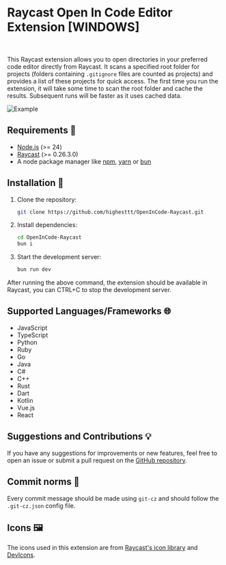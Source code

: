 # Raycast Open In Code Editor Extension [WINDOWS]

</br>

This Raycast extension allows you to open directories in your preferred code editor directly from Raycast.
It scans a specified root folder for projects (folders containing `.gitignore` files are counted as projects) and provides a list of these projects for quick access.
The first time you run the extension, it will take some time to scan the root folder and cache the results. Subsequent runs will be faster as it uses cached data.

![Example](https://raw.githubusercontent.com/highesttt/OpenInCode-Raycast/main/assets/github/example.png)

## Requirements 📝

- [Node.js](https://nodejs.org/) (>= 24)
- [Raycast](https://www.raycast.com/) (>= 0.26.3.0)
- A node package manager like [npm](https://www.npmjs.com/), [yarn](https://yarnpkg.com/) or [bun](https://bun.sh/)

## Installation 🚀

1. Clone the repository:

   ```bash
   git clone https://github.com/highesttt/OpenInCode-Raycast.git 
   ```

2. Install dependencies:

   ```bash
   cd OpenInCode-Raycast
   bun i
   ```

3. Start the development server:

   ```bash
   bun run dev
   ```

After running the above command, the extension should be available in Raycast, you can CTRL+C to stop the development server.

## Supported Languages/Frameworks 🌐

- JavaScript
- TypeScript
- Python
- Ruby
- Go
- Java
- C#
- C++
- Rust
- Dart
- Kotlin
- Vue.js
- React

## Suggestions and Contributions 💡

If you have any suggestions for improvements or new features, feel free to open an issue or submit a pull request on the [GitHub repository](https://github.com/highesttt/OpenInCode-Raycast).

## Commit norms 📝

Every commit message should be made using `git-cz` and should follow the `.git-cz.json` config file.

## Icons 🖼️

The icons used in this extension are from [Raycast's icon library](https://www.raycast.com/icons) and [DevIcons](https://devicon.dev/).
